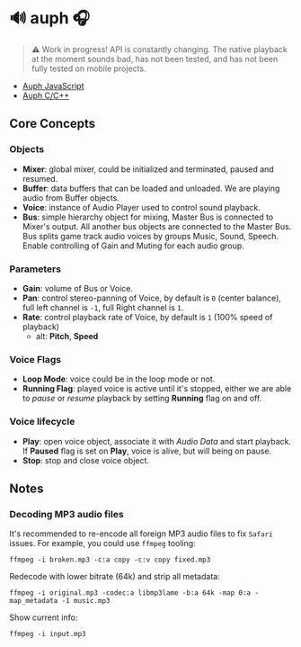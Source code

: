 # 🔊 auph 🎧

> ⚠️ Work in progress!
> API is constantly changing.
> The native playback at the moment sounds bad, has not been tested, and has not been fully tested on mobile projects.

- [Auph JavaScript](./web/README.md)
- [Auph C/C++](./NATIVE.md)

## Core Concepts

### Objects

- **Mixer**: global mixer, could be initialized and terminated, paused and resumed.
- **Buffer**: data buffers that can be loaded and unloaded. We are playing audio from Buffer objects.
- **Voice**: instance of Audio Player used to control sound playback.
- **Bus**: simple hierarchy object for mixing, Master Bus is connected to Mixer's output. All another bus objects are connected to the Master Bus. Bus splits game track audio voices by groups Music, Sound, Speech. Enable controlling of Gain and Muting for each audio group.

### Parameters

- **Gain**: volume of Bus or Voice.
- **Pan**: control stereo-panning of Voice, by default is `0` (center balance), full left channel is `-1`, full Right channel is `1`.
- **Rate**: control playback rate of Voice, by default is `1` (100% speed of playback)
  - alt: **Pitch**, **Speed**

### Voice Flags

- **Loop Mode**: voice could be in the loop mode or not.
- **Running Flag**: played voice is active until it's stopped, either we are able to *pause* or *resume* playback by setting **Running** flag on and off.

### Voice lifecycle

- **Play**: open voice object, associate it with *Audio Data* and start playback. If **Paused** flag is set on **Play**, voice is alive, but will being on pause.
- **Stop**: stop and close voice object.

## Notes

### Decoding MP3 audio files

It's recommended to re-encode all foreign MP3 audio files to fix `Safari` issues. For example, you could use `ffmpeg` tooling:

```shell
ffmpeg -i broken.mp3 -c:a copy -c:v copy fixed.mp3
```

Redecode with lower bitrate (64k) and strip all metadata:
```shell
ffmpeg -i original.mp3 -codec:a libmp3lame -b:a 64k -map 0:a -map_metadata -1 music.mp3
```

Show current info:
```shell
ffmpeg -i input.mp3
```